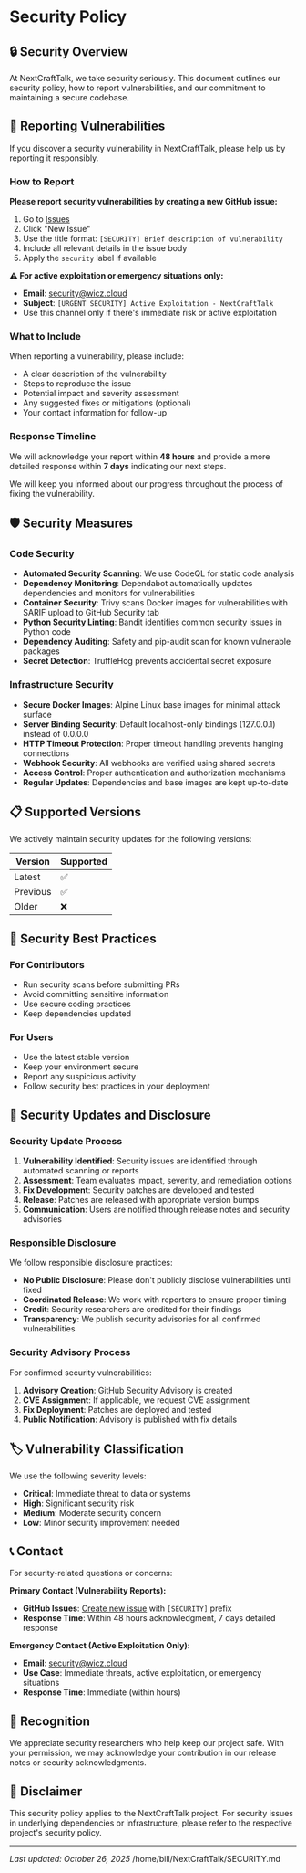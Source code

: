 # Security Policy

## 🔒 Security Overview

At NextCraftTalk, we take security seriously. This document outlines our security policy, how to report vulnerabilities, and our commitment to maintaining a secure codebase.

## 🚨 Reporting Vulnerabilities

If you discover a security vulnerability in NextCraftTalk, please help us by reporting it responsibly.

### How to Report

**Please report security vulnerabilities by creating a new GitHub issue:**

1. Go to [Issues](https://github.com/Wicz-Cloud/NextCraftTalk/issues)
2. Click "New Issue"
3. Use the title format: `[SECURITY] Brief description of vulnerability`
4. Include all relevant details in the issue body
5. Apply the `security` label if available

**⚠️ For active exploitation or emergency situations only:**
- **Email**: security@wicz.cloud
- **Subject**: `[URGENT SECURITY] Active Exploitation - NextCraftTalk`
- Use this channel only if there's immediate risk or active exploitation

### What to Include

When reporting a vulnerability, please include:

- A clear description of the vulnerability
- Steps to reproduce the issue
- Potential impact and severity assessment
- Any suggested fixes or mitigations (optional)
- Your contact information for follow-up

### Response Timeline

We will acknowledge your report within **48 hours** and provide a more detailed response within **7 days** indicating our next steps.

We will keep you informed about our progress throughout the process of fixing the vulnerability.

## 🛡️ Security Measures

### Code Security
- **Automated Security Scanning**: We use CodeQL for static code analysis
- **Dependency Monitoring**: Dependabot automatically updates dependencies and monitors for vulnerabilities
- **Container Security**: Trivy scans Docker images for vulnerabilities with SARIF upload to GitHub Security tab
- **Python Security Linting**: Bandit identifies common security issues in Python code
- **Dependency Auditing**: Safety and pip-audit scan for known vulnerable packages
- **Secret Detection**: TruffleHog prevents accidental secret exposure

### Infrastructure Security
- **Secure Docker Images**: Alpine Linux base images for minimal attack surface
- **Server Binding Security**: Default localhost-only bindings (127.0.0.1) instead of 0.0.0.0
- **HTTP Timeout Protection**: Proper timeout handling prevents hanging connections
- **Webhook Security**: All webhooks are verified using shared secrets
- **Access Control**: Proper authentication and authorization mechanisms
- **Regular Updates**: Dependencies and base images are kept up-to-date

## 📋 Supported Versions

We actively maintain security updates for the following versions:

| Version | Supported          |
| ------- | ------------------ |
| Latest  | :white_check_mark: |
| Previous| :white_check_mark: |
| Older   | :x:                |

## 🔧 Security Best Practices

### For Contributors
- Run security scans before submitting PRs
- Avoid committing sensitive information
- Use secure coding practices
- Keep dependencies updated

### For Users
- Use the latest stable version
- Keep your environment secure
- Report any suspicious activity
- Follow security best practices in your deployment

## 🔄 Security Updates and Disclosure

### Security Update Process
1. **Vulnerability Identified**: Security issues are identified through automated scanning or reports
2. **Assessment**: Team evaluates impact, severity, and remediation options
3. **Fix Development**: Security patches are developed and tested
4. **Release**: Patches are released with appropriate version bumps
5. **Communication**: Users are notified through release notes and security advisories

### Responsible Disclosure
We follow responsible disclosure practices:
- **No Public Disclosure**: Please don't publicly disclose vulnerabilities until fixed
- **Coordinated Release**: We work with reporters to ensure proper timing
- **Credit**: Security researchers are credited for their findings
- **Transparency**: We publish security advisories for all confirmed vulnerabilities

### Security Advisory Process
For confirmed security vulnerabilities:
1. **Advisory Creation**: GitHub Security Advisory is created
2. **CVE Assignment**: If applicable, we request CVE assignment
3. **Fix Deployment**: Patches are deployed and tested
4. **Public Notification**: Advisory is published with fix details

## 🏷️ Vulnerability Classification

We use the following severity levels:

- **Critical**: Immediate threat to data or systems
- **High**: Significant security risk
- **Medium**: Moderate security concern
- **Low**: Minor security improvement needed

## 📞 Contact

For security-related questions or concerns:

**Primary Contact (Vulnerability Reports):**
- **GitHub Issues**: [Create new issue](https://github.com/Wicz-Cloud/NextCraftTalk/issues) with `[SECURITY]` prefix
- **Response Time**: Within 48 hours acknowledgment, 7 days detailed response

**Emergency Contact (Active Exploitation Only):**
- **Email**: security@wicz.cloud
- **Use Case**: Immediate threats, active exploitation, or emergency situations
- **Response Time**: Immediate (within hours)

## 🙏 Recognition

We appreciate security researchers who help keep our project safe. With your permission, we may acknowledge your contribution in our release notes or security acknowledgments.

## 📜 Disclaimer

This security policy applies to the NextCraftTalk project. For security issues in underlying dependencies or infrastructure, please refer to the respective project's security policy.

---

*Last updated: October 26, 2025*</content>
<parameter name="filePath">/home/bill/NextCraftTalk/SECURITY.md
